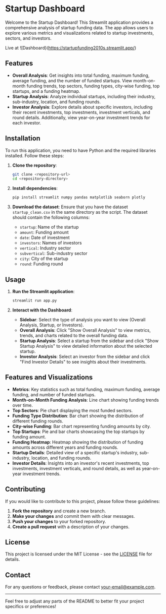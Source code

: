 

# Startup Dashboard

Welcome to the Startup Dashboard! This Streamlit application provides a comprehensive analysis of startup funding data. The app allows users to explore various metrics and visualizations related to startup investments, sectors, and investors.

Live at ![Dashboard}(https://startupfunding2010s.streamlit.app/)

## Features

- **Overall Analysis**: Get insights into total funding, maximum funding, average funding, and the number of funded startups. View month-on-month funding trends, top sectors, funding types, city-wise funding, top startups, and a funding heatmap.
- **Startup Analysis**: Analyze individual startups, including their industry, sub-industry, location, and funding rounds.
- **Investor Analysis**: Explore details about specific investors, including their recent investments, top investments, investment verticals, and round details. Additionally, view year-on-year investment trends for each investor.

## Installation

To run this application, you need to have Python and the required libraries installed. Follow these steps:

1. **Clone the repository**:
    ```bash
    git clone <repository-url>
    cd <repository-directory>
    ```

2. **Install dependencies**:
    ```bash
    pip install streamlit numpy pandas matplotlib seaborn plotly
    ```

3. **Download the dataset**:
    Ensure that you have the dataset `startup_clean.csv` in the same directory as the script. The dataset should contain the following columns:
    - `startup`: Name of the startup
    - `amount`: Funding amount
    - `date`: Date of investment
    - `investors`: Names of investors
    - `vertical`: Industry sector
    - `subvertical`: Sub-industry sector
    - `city`: City of the startup
    - `round`: Funding round

## Usage

1. **Run the Streamlit application**:
    ```bash
    streamlit run app.py
    ```

2. **Interact with the Dashboard**:
    - **Sidebar**: Select the type of analysis you want to view (Overall Analysis, Startup, or Investors).
    - **Overall Analysis**: Click "Show Overall Analysis" to view metrics, trends, and charts related to the overall funding data.
    - **Startup Analysis**: Select a startup from the sidebar and click "Show Startup Analysis" to view detailed information about the selected startup.
    - **Investor Analysis**: Select an investor from the sidebar and click "Find Investor Details" to see insights about their investments.

## Features and Visualizations

- **Metrics**: Key statistics such as total funding, maximum funding, average funding, and number of funded startups.
- **Month-on-Month Funding Analysis**: Line chart showing funding trends over time.
- **Top Sectors**: Pie chart displaying the most funded sectors.
- **Funding Type Distribution**: Bar chart showing the distribution of different funding rounds.
- **City-wise Funding**: Bar chart representing funding amounts by city.
- **Top Startups**: Pie and bar charts showcasing the top startups by funding amount.
- **Funding Heatmap**: Heatmap showing the distribution of funding amounts across different years and funding rounds.
- **Startup Details**: Detailed view of a specific startup's industry, sub-industry, location, and funding rounds.
- **Investor Details**: Insights into an investor's recent investments, top investments, investment verticals, and round details, as well as year-on-year investment trends.

## Contributing

If you would like to contribute to this project, please follow these guidelines:

1. **Fork the repository** and create a new branch.
2. **Make your changes** and commit them with clear messages.
3. **Push your changes** to your forked repository.
4. **Create a pull request** with a description of your changes.

## License

This project is licensed under the MIT License - see the [LICENSE](LICENSE) file for details.

## Contact

For any questions or feedback, please contact [your-email@example.com](mailto:your-email@example.com).

---

Feel free to adjust any parts of the README to better fit your project specifics or preferences!
